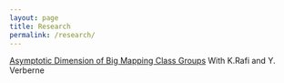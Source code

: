 ```yaml
---
layout: page
title: Research
permalink: /research/
---
```


[Asymptotic Dimension of Big Mapping Class Groups](https://arxiv.org/abs/2110.03087) With K.Rafi and Y. Verberne
